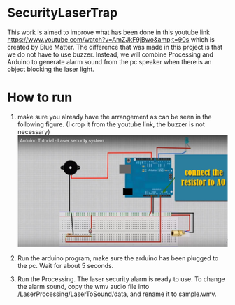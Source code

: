 # SecurityLaserTrap
This work is aimed to improve what has been done in this youtube link 
https://www.youtube.com/watch?v=AmZJkF9jBwo&amp;t=90s which is created by Blue Matter. The difference that was made in this project is that
we do not have to use buzzer. Instead, we will combine Processing and Arduino to generate alarm sound from the pc speaker when there is an object blocking the laser light.

# How to run
1) make sure you already have the arrangement as can be seen in the following figure. (I crop it from the youtube link, the buzzer is not necessary)
![GitHub Logo](laser.JPG)

2) Run the arduino program, make sure the arduino has been plugged to the pc. Wait for about 5 seconds.

3) Run the Processing. The laser security alarm is ready to use. To change the alarm sound, copy the wmv audio file into /LaserProcessing/LaserToSound/data, and rename it to sample.wmv.
